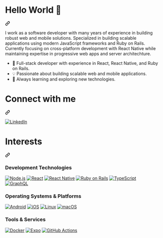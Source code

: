 <h1 class="heading-element" dir="auto">Hello World 👋</h1>
    <a
      id="user-content-hello-world-"
      class="anchor"
      aria-label="Permalink: Hello World 👋"
      href="#hello-world-"
      ><svg
        class="octicon octicon-link"
        viewBox="0 0 16 16"
        version="1.1"
        width="16"
        height="16"
        aria-hidden="true"
      >
        <path
          d="m7.775 3.275 1.25-1.25a3.5 3.5 0 1 1 4.95 4.95l-2.5 2.5a3.5 3.5 0 0 1-4.95 0 .751.751 0 0 1 .018-1.042.751.751 0 0 1 1.042-.018 1.998 1.998 0 0 0 2.83 0l2.5-2.5a2.002 2.002 0 0 0-2.83-2.83l-1.25 1.25a.751.751 0 0 1-1.042-.018.751.751 0 0 1-.018-1.042Zm-4.69 9.64a1.998 1.998 0 0 0 2.83 0l1.25-1.25a.751.751 0 0 1 1.042.018.751.751 0 0 1 .018 1.042l-1.25 1.25a3.5 3.5 0 1 1-4.95-4.95l2.5-2.5a3.5 3.5 0 0 1 4.95 0 .751.751 0 0 1-.018 1.042.751.751 0 0 1-1.042.018 1.998 1.998 0 0 0-2.83 0l-2.5 2.5a1.998 1.998 0 0 0 0 2.83Z"
        ></path></svg
    ></a>
  </div>
  
  <p dir="auto">
    I work as a software developer with many years of experience in building robust web and mobile solutions.
    Specialized in building scalable applications using modern JavaScript frameworks and Ruby on Rails.
    Currently focusing on cross-platform development with React Native while maintaining expertise in progressive web apps and server architechture.
  </p>

  <ul dir="auto">
    <li>
        🚀 Full-stack developer with experience in React, React Native, and Ruby on Rails.
    </li>
    <li>💡 Passionate about building scalable web and mobile applications.</li>
    <li>🌱 Always learning and exploring new technologies.</li>
  </ul>
  <div class="markdown-heading" dir="auto">
    <h1 class="heading-element" dir="auto">Connect with me</h1>
    <a
      id="user-content-connect-with-me"
      class="anchor"
      aria-label="Permalink: Connect with me"
      href="#connect-with-me"
      ><svg
        class="octicon octicon-link"
        viewBox="0 0 16 16"
        version="1.1"
        width="16"
        height="16"
        aria-hidden="true"
      >
        <path
          d="m7.775 3.275 1.25-1.25a3.5 3.5 0 1 1 4.95 4.95l-2.5 2.5a3.5 3.5 0 0 1-4.95 0 .751.751 0 0 1 .018-1.042.751.751 0 0 1 1.042-.018 1.998 1.998 0 0 0 2.83 0l2.5-2.5a2.002 2.002 0 0 0-2.83-2.83l-1.25 1.25a.751.751 0 0 1-1.042-.018.751.751 0 0 1-.018-1.042Zm-4.69 9.64a1.998 1.998 0 0 0 2.83 0l1.25-1.25a.751.751 0 0 1 1.042.018.751.751 0 0 1 .018 1.042l-1.25 1.25a3.5 3.5 0 1 1-4.95-4.95l2.5-2.5a3.5 3.5 0 0 1 4.95 0 .751.751 0 0 1-.018 1.042.751.751 0 0 1-1.042.018 1.998 1.998 0 0 0-2.83 0l-2.5 2.5a1.998 1.998 0 0 0 0 2.83Z"
        ></path></svg
    ></a>
  </div>
  <p dir="auto">
    <a href="https://www.linkedin.com/in/michael-modvig-936b1b62/" rel="nofollow" target="_blank">
      <img alt="LinkedIn" src="https://img.shields.io/badge/LinkedIn-0A66C2?style=for-the-badge&logo=linkedin&logoColor=white">
    </a>
  </p>
  <div class="markdown-heading" dir="auto">
    <h1 class="heading-element" dir="auto">Interests</h1>
    <a
      id="user-content-interests"
      class="anchor"
      aria-label="Permalink: Interests"
      href="#interests"
      ><svg
        class="octicon octicon-link"
        viewBox="0 0 16 16"
        version="1.1"
        width="16"
        height="16"
        aria-hidden="true"
      >
        <path
          d="m7.775 3.275 1.25-1.25a3.5 3.5 0 1 1 4.95 4.95l-2.5 2.5a3.5 3.5 0 0 1-4.95 0 .751.751 0 0 1 .018-1.042.751.751 0 0 1 1.042-.018 1.998 1.998 0 0 0 2.83 0l2.5-2.5a2.002 2.002 0 0 0-2.83-2.83l-1.25 1.25a.751.751 0 0 1-1.042-.018.751.751 0 0 1-.018-1.042Zm-4.69 9.64a1.998 1.998 0 0 0 2.83 0l1.25-1.25a.751.751 0 0 1 1.042.018.751.751 0 0 1 .018 1.042l-1.25 1.25a3.5 3.5 0 1 1-4.95-4.95l2.5-2.5a3.5 3.5 0 0 1 4.95 0 .751.751 0 0 1-.018 1.042.751.751 0 0 1-1.042.018 1.998 1.998 0 0 0-2.83 0l-2.5 2.5a1.998 1.998 0 0 0 0 2.83Z"
        ></path></svg
    ></a>
  </div>

  <h3>Development Technologies</h3>
  <p dir="auto">
    <a href="https://nodejs.org/"><img alt="Node.js" src="https://img.shields.io/badge/Node.js-black?style=for-the-badge&logo=node.js&logoColor=green"></a>
    <a href="https://reactjs.org/"><img alt="React" src="https://img.shields.io/badge/React-black?style=for-the-badge&logo=react&logoColor=61DAFB"></a>
    <a href="https://reactnative.dev/"><img alt="React Native" src="https://img.shields.io/badge/React_Native-black?style=for-the-badge&logo=react&logoColor=61DAFB"></a>
    <a href="https://rubyonrails.org/"><img alt="Ruby on Rails" src="https://img.shields.io/badge/Ruby%20on%20Rails-black?style=for-the-badge&logo=rubyonrails&logoColor=CC0000"></a>
    <a href="https://www.typescriptlang.org/"><img alt="TypeScript" src="https://img.shields.io/badge/TypeScript-black?style=for-the-badge&logo=typescript&logoColor=3178C6"></a>
    <a href="https://graphql.org/"><img alt="GraphQL" src="https://img.shields.io/badge/GraphQL-black?style=for-the-badge&logo=graphql&logoColor=E10098"></a>
  </p>

  <h3>Operating Systems & Platforms</h3>
  <p dir="auto">
    <a href="https://www.android.com/"><img alt="Android" src="https://img.shields.io/badge/Android-black?style=for-the-badge&logo=android&logoColor=3DDC84"></a>
    <a href="https://www.apple.com/ios/"><img alt="iOS" src="https://img.shields.io/badge/iOS-black?style=for-the-badge&logo=apple&logoColor=white"></a>
    <a href="https://www.linux.org/"><img alt="Linux" src="https://img.shields.io/badge/Linux-black?style=for-the-badge&logo=linux&logoColor=FCC624"></a>
    <a href="https://www.apple.com/macos/"><img alt="macOS" src="https://img.shields.io/badge/macOS-black?style=for-the-badge&logo=apple&logoColor=white"></a>
  </p>

  <h3>Tools & Services</h3>
  <p dir="auto">
    <a href="https://www.docker.com/"><img alt="Docker" src="https://img.shields.io/badge/Docker-black?style=for-the-badge&logo=docker&logoColor=2496ED"></a>
    <a href="https://expo.dev/"><img alt="Expo" src="https://img.shields.io/badge/Expo-black?style=for-the-badge&logo=expo&logoColor=white"></a>
    <a href="https://github.com/features/actions"><img alt="GitHub Actions" src="https://img.shields.io/badge/GitHub_Actions-black?style=for-the-badge&logo=githubactions&logoColor=2088FF"></a>
  </p>

